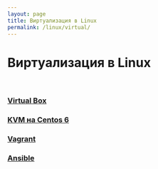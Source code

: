 ```yaml
---
layout: page
title: Виртуализация в Linux
permalink: /linux/virtual/
---
```



# Виртуализация в Linux

<br/>

### [Virtual Box](/linux/virtual/virtualbox/)

### [KVM на Centos 6](/linux/virtual/kvm/)

### [Vagrant](/linux/virtual/vagrant/)

### [Ansible](/linux/virtual/ansible/)
